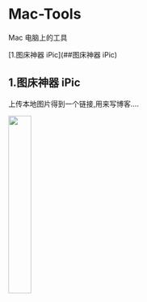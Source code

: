 # Mac-Tools
Mac 电脑上的工具

[1.图床神器 iPic](##图床神器 iPic)


## 1.图床神器 iPic

上传本地图片得到一个链接,用来写博客....

<img src="https://ws4.sinaimg.cn/large/006tNc79gy1fiuvdo0t0hj30dg0co0t3.jpg" width=30% />



